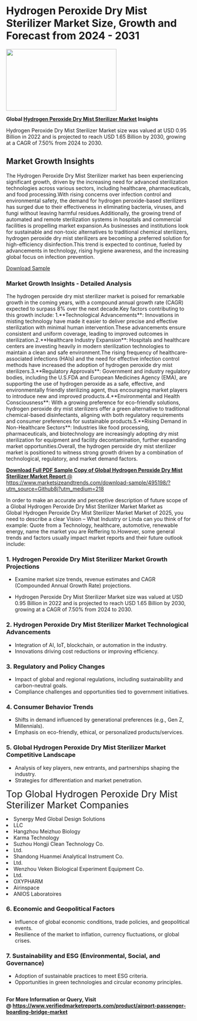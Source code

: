 <H1>Hydrogen Peroxide Dry Mist Sterilizer Market Size, Growth and Forecast from 2024 - 2031</H1><img class="aligncenter size-medium wp-image-584254" src="https://thirdeyenews.in/wp-content/uploads/2024/09/Global-Market-Research-300x168.jpeg" alt="" width="300" height="168" /><p><strong>Global&nbsp;<a href="https://www.marketsizeandtrends.com/download-sample/495198/?utm_source=Github8j?utm_medium=218">Hydrogen Peroxide Dry Mist Sterilizer Market</a> Insights</strong></p><p>Hydrogen Peroxide Dry Mist Sterilizer Market size was valued at USD 0.95 Billion in 2022 and is projected to reach USD 1.65 Billion by 2030, growing at a CAGR of 7.50% from 2024 to 2030.</p><p><h2>Market Growth Insights</h2> The Hydrogen Peroxide Dry Mist Sterilizer market has been experiencing significant growth, driven by the increasing need for advanced sterilization technologies across various sectors, including healthcare, pharmaceuticals, and food processing.With rising concerns over infection control and environmental safety, the demand for hydrogen peroxide-based sterilizers has surged due to their effectiveness in eliminating bacteria, viruses, and fungi without leaving harmful residues.Additionally, the growing trend of automated and remote sterilization systems in hospitals and commercial facilities is propelling market expansion.As businesses and institutions look for sustainable and non-toxic alternatives to traditional chemical sterilizers, hydrogen peroxide dry mist sterilizers are becoming a preferred solution for high-efficiency disinfection.This trend is expected to continue, fueled by advancements in technology, rising hygiene awareness, and the increasing global focus on infection prevention.<p><a href="#">Download Sample</a></p> <h3>Market Growth Insights - Detailed Analysis</h3> The hydrogen peroxide dry mist sterilizer market is poised for remarkable growth in the coming years, with a compound annual growth rate (CAGR) expected to surpass 8% over the next decade.Key factors contributing to this growth include: 1.**Technological Advancements**: Innovations in misting technology have made it easier to deliver precise and effective sterilization with minimal human intervention.These advancements ensure consistent and uniform coverage, leading to improved outcomes in sterilization.2.**Healthcare Industry Expansion**: Hospitals and healthcare centers are investing heavily in modern sterilization technologies to maintain a clean and safe environment.The rising frequency of healthcare-associated infections (HAIs) and the need for effective infection control methods have increased the adoption of hydrogen peroxide dry mist sterilizers.3.**Regulatory Approvals**: Government and industry regulatory bodies, including the U.S.FDA and European Medicines Agency (EMA), are supporting the use of hydrogen peroxide as a safe, effective, and environmentally friendly sterilizing agent, thus encouraging market players to introduce new and improved products.4.**Environmental and Health Consciousness**: With a growing preference for eco-friendly solutions, hydrogen peroxide dry mist sterilizers offer a green alternative to traditional chemical-based disinfectants, aligning with both regulatory requirements and consumer preferences for sustainable products.5.**Rising Demand in Non-Healthcare Sectors**: Industries like food processing, pharmaceuticals, and biotechnology are increasingly adopting dry mist sterilization for equipment and facility decontamination, further expanding market opportunities.Overall, the hydrogen peroxide dry mist sterilizer market is positioned to witness strong growth driven by a combination of technological, regulatory, and market demand factors.<p><a href="#"></p><p><span class=""><strong>Download Full PDF Sample Copy of Global Hydrogen Peroxide Dry Mist Sterilizer Market Report</strong> @ <a href="https://www.marketsizeandtrends.com/download-sample/495198/?utm_source=Github8j?utm_medium=218" target="_blank">https://www.marketsizeandtrends.com/download-sample/495198/?utm_source=Github8j?utm_medium=218</a></span></p><p>In order to make an accurate and perceptive description of future scope of a Global&nbsp;Hydrogen Peroxide Dry Mist Sterilizer Market Market as Global&nbsp;Hydrogen Peroxide Dry Mist Sterilizer Market Market of 2025, you need to describe a clear Vision &ndash; What Industry or Linda can you think of for example: Quote from a Technology, healthcare, automotive, renewable energy, name the market you are Reffering to.However, some general trends and factors usually impact market reports and their future outlook include:</p><h3>1.&nbsp;<strong>Hydrogen Peroxide Dry Mist Sterilizer Market Growth Projections</strong></h3><ul><li>Examine market size trends, revenue estimates and CAGR (Compounded Annual Growth Rate) projections.</li><li><p>Hydrogen Peroxide Dry Mist Sterilizer Market size was valued at USD 0.95 Billion in 2022 and is projected to reach USD 1.65 Billion by 2030, growing at a CAGR of 7.50% from 2024 to 2030.</p></li></ul><h3>2.&nbsp;<strong>Hydrogen Peroxide Dry Mist Sterilizer Market Technological Advancements</strong></h3><ul><li>Integration of AI, IoT, blockchain, or automation in the industry.</li><li>Innovations driving cost reductions or improving efficiency.</li></ul><h3>3.&nbsp;<strong>Regulatory and Policy Changes</strong></h3><ul><li>Impact of global and regional regulations, including sustainability and carbon-neutral goals.</li><li>Compliance challenges and opportunities tied to government initiatives.</li></ul><h3>4.&nbsp;<strong>Consumer Behavior Trends</strong></h3><ul><li>Shifts in demand influenced by generational preferences (e.g., Gen Z, Millennials).</li><li>Emphasis on eco-friendly, ethical, or personalized products/services.</li></ul><h3>5.&nbsp;<strong>Global Hydrogen Peroxide Dry Mist Sterilizer Market Competitive Landscape</strong></h3><ul><li>Analysis of key players, new entrants, and partnerships shaping the industry.</li><li>Strategies for differentiation and market penetration.</li></ul><p data-pm-slice="1 1 []"><span style="color: inherit; font-family: inherit; font-size: 25px;">Top Global Hydrogen Peroxide Dry Mist Sterilizer Market Companies</span></p><div class="" data-test-id=""><p><li>Synergy Med Global Design Solutions</li><li> LLC</li><li> Hangzhou Meizhuo Biology</li><li> Karma Technology</li><li> Suzhou Hongji Clean Technology Co.</li><li> Ltd.</li><li> Shandong Huanmei Analytical Instrument Co.</li><li> Ltd.</li><li> Wenzhou Veken Biological Experiment Equipment Co.</li><li> Ltd.</li><li> OXYPHARM</li><li> Airinspace</li><li> ANIOS Laboratoires</li></p></div><h3>6.&nbsp;<strong>Economic and Geopolitical Factors</strong></h3><ul><li>Influence of global economic conditions, trade policies, and geopolitical events.</li><li>Resilience of the market to inflation, currency fluctuations, or global crises.</li></ul><h3>7.&nbsp;<strong>Sustainability and ESG (Environmental, Social, and Governance)</strong></h3><ul><li>Adoption of sustainable practices to meet ESG criteria.</li><li>Opportunities in green technologies and circular economy principles.</li></ul><h2><strong style="font-size: 14px;">For More Information or Query, Visit @&nbsp;</strong><a style="background-color: #ffffff; font-size: 14px;" href="https://www.marketsizeandtrends.com/report/hydrogen-peroxide-dry-mist-sterilizer-market/" target="_blank">https://www.verifiedmarketreports.com/product/airport-passenger-boarding-bridge-market</a></h2>